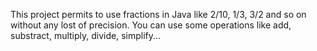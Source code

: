 This project permits to use fractions in Java like 2/10, 1/3, 3/2 and so on without any lost of precision.
You can use some operations like add, substract, multiply, divide, simplify...
